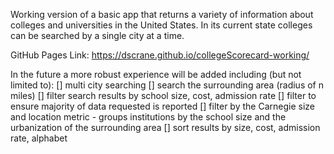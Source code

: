 Working version of a basic app that returns a variety of information about colleges and universities in the United States. In its current state colleges can be searched by a single city at a time.

GitHub Pages Link: https://dscrane.github.io/collegeScorecard-working/

In the future a more robust experience will be added including (but not limited to): 
  [] multi city searching
  [] search the surrounding area (radius of n miles)
  [] filter search results by school size, cost, admission rate
  [] filter to ensure majority of data requested is reported
  [] filter by the Carnegie size and location metric 
      - groups institutions by the school size and the urbanization of the surrounding area
  [] sort results by size, cost, admission rate, alphabet